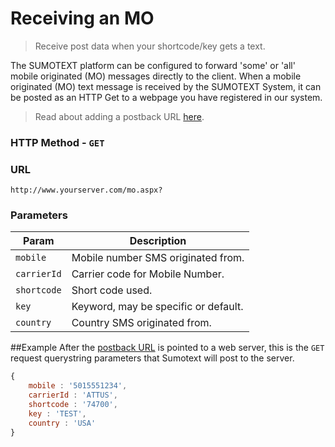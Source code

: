 Receiving an MO
=======

> Receive post data when your shortcode/key gets a text.

The SUMOTEXT platform can be configured to forward 'some' or 'all' mobile originated (MO) messages directly to the client. When a mobile originated (MO) text message is received by the SUMOTEXT System, it can be posted as an HTTP Get to a webpage you have registered in our system.

> Read about adding a postback URL [here](https://github.com/SUMOTEXT/Sumotext-API-Guide/blob/master/api-docs/receiving-post-data.md#add-a-postback-url).

### HTTP Method - `GET`
### URL
```
http://www.yourserver.com/mo.aspx?
```

### Parameters
Param | Description
--- | --- 
`mobile` | Mobile number SMS originated from. 
`carrierId` | Carrier code for Mobile Number.
`shortcode` | Short code used.
`key` | Keyword, may be specific or default.
`country` | Country SMS originated from.

##Example
After the [postback URL](https://github.com/SUMOTEXT/Sumotext-API-Guide/blob/master/api-docs/receiving-post-data.md#add-a-postback-url) is pointed to a web server, this is the `GET` request querystring parameters that Sumotext will post to the server.
```javascript
{ 
	mobile : '5015551234',
	carrierId : 'ATTUS',
   	shortcode : '74700',
   	key : 'TEST',
   	country : 'USA'
}
````